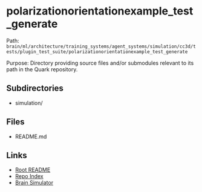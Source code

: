 # polarizationorientationexample_test_generate

Path: `brain/ml/architecture/training_systems/agent_systems/simulation/cc3d/tests/plugin_test_suite/polarizationorientationexample_test_generate`

Purpose: Directory providing source files and/or submodules relevant to its path in the Quark repository.

## Subdirectories
- simulation/

## Files
- README.md

## Links
- [Root README](../../../../../../../../../README.md)
- [Repo Index](../../../../../../../../../repo_index.json)
- [Brain Simulator](../../../../../../../../../brain/architecture/brain_simulator.py)
